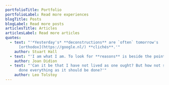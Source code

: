 ```yaml
---
portfolioTitle: Portfolio
portfolioLabel: Read more experiences
blogTitle: Posts
blogLabel: Read more posts
articlesTitle: Articles
articlesLabel: Read more articles
quotes:
  - text: "'*Yesterday's* **deconstructions** are `often` tomorrow's
      [orthodox](https://google.nl/) **clichés**.'"
    author: Stuart Hall
  - text: "'I am what I am. To look for **reasons** is beside the point.'"
    author: Joan Didion
  - text: "'Can it be that I have not lived as one ought? But how not so, when I've
      done everything as it should be done?'"
    author: Leo Tolstoy
---
```


